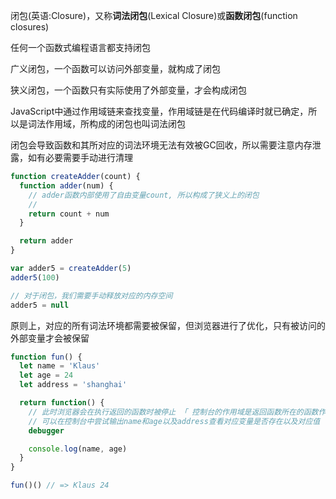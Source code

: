 闭包(英语:Closure)，又称**词法闭包**(Lexical Closure)或**函数闭包**(function closures)

任何一个函数式编程语言都支持闭包



广义闭包，一个函数可以访问外部变量，就构成了闭包

狭义闭包，一个函数只有实际使用了外部变量，才会构成闭包



JavaScript中通过作用域链来查找变量，作用域链是在代码编译时就已确定，所以是词法作用域，所构成的闭包也叫词法闭包

闭包会导致函数和其所对应的词法环境无法有效被GC回收，所以需要注意内存泄露，如有必要需要手动进行清理

```js
function createAdder(count) {
  function adder(num) {
    // adder函数内部使用了自由变量count, 所以构成了狭义上的闭包
    // 
    return count + num
  }

  return adder
}

var adder5 = createAdder(5)
adder5(100)

// 对于闭包，我们需要手动释放对应的内存空间
adder5 = null
```



原则上，对应的所有词法环境都需要被保留，但浏览器进行了优化，只有被访问的外部变量才会被保留

```js
function fun() {
  let name = 'Klaus'
  let age = 24
  let address = 'shanghai'

  return function() {
    // 此时浏览器会在执行返回的函数时被停止 「 控制台的作用域是返回函数所在的函数作用域 」
    // 可以在控制台中尝试输出name和age以及address查看对应变量是否存在以及对应值
    debugger

    console.log(name, age)
  }
}

fun()() // => Klaus 24
```

